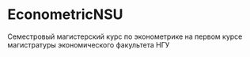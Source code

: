 # EconometricNSU
Семестровый магистерский курс по эконометрике на первом курсе магистратуры экономического факультета НГУ
